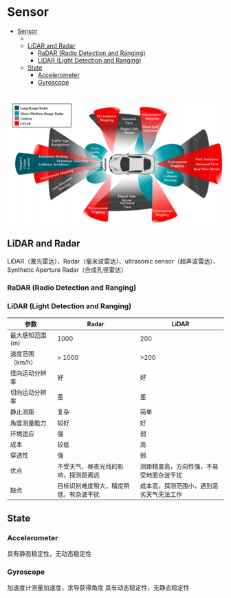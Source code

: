 # Sensor

- [Sensor](#sensor)
  - [](#)
  - [LiDAR and Radar](#lidar-and-radar)
    - [RaDAR (Radio Detection and Ranging)](#radar-radio-detection-and-ranging)
    - [LiDAR (Light Detection and Ranging)](#lidar-light-detection-and-ranging)
  - [State](#state)
    - [Accelerometer](#accelerometer)
    - [Gyroscope](#gyroscope)

##

![ADAS_Sensors](src/img/ADAS_Sensors.png)

## LiDAR and Radar

LiDAR（激光雷达）、Radar（毫米波雷达）、ultrasonic sensor（超声波雷达）、Synthetic Aperture Radar（合成孔径雷达）

### RaDAR (Radio Detection and Ranging)

### LiDAR (Light Detection and Ranging)

| 参数             | Radar                                  | LiDAR                                    |
| ---------------- | -------------------------------------- | ---------------------------------------- |
| 最大感知范围(m)  | 1000                                   | 200                                      |
| 速度范围（km/h） | > 1000                                 | >200                                     |
| 径向运动分辨率   | 好                                     | 好                                       |
| 切向运动分辨率   | 差                                     | 差                                       |
| 静止测距         | 复杂                                   | 简单                                     |
| 角度测量能力     | 较好                                   | 好                                       |
| 环境适应         | 强                                     | 弱                                       |
| 成本             | 较低                                   | 高                                       |
| 穿透性           | 强                                     | 弱                                       |
| 优点             | 不受天气、昼夜光线的影响，探测距离远   | 测距精度高，方向性强，不易受地面杂波干扰 |
| 缺点             | 目标识别难度稍大，精度稍低，有杂波干扰 | 成本高，探测范围小，遇到恶劣天气无法工作 |

## State

### Accelerometer

具有静态稳定性，无动态稳定性

### Gyroscope

加速度计测量加速度，求导获得角度
具有动态稳定性，无静态稳定性
